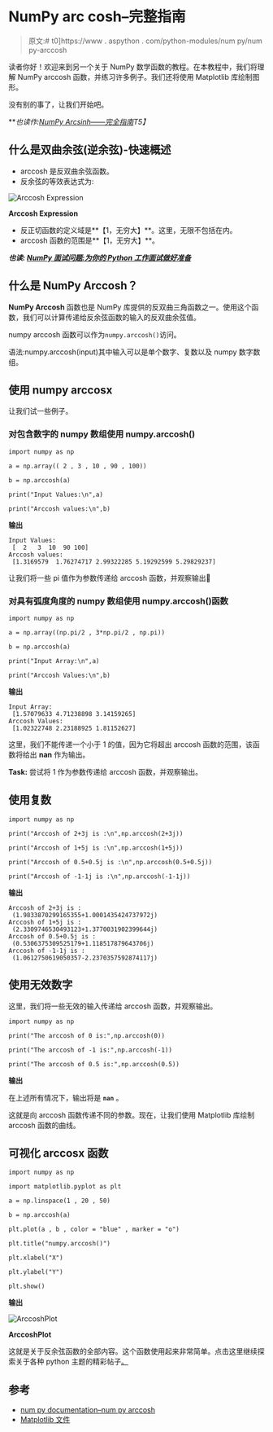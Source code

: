 # NumPy arc cosh–完整指南

> 原文:# t0]https://www . aspython . com/python-modules/num py/num py-arccosh

读者你好！欢迎来到另一个关于 NumPy 数学函数的教程。在本教程中，我们将理解 NumPy arccosh 函数，并练习许多例子。我们还将使用 Matplotlib 库绘制图形。

没有别的事了，让我们开始吧。

***也读作:[NumPy Arcsinh——完全指南](https://www.askpython.com/python-modules/numpy/numpy-arcsinh)*T5】**

## 什么是双曲余弦(逆余弦)-快速概述

*   arccosh 是反双曲余弦函数。
*   反余弦的等效表达式为:

![Arccosh Expression](../Images/0e862084021d16b0ea639b9cbde7b1ad.png)

**Arccosh Expression**

*   反正切函数的定义域是**【1，无穷大】**。这里，无限不包括在内。
*   arccosh 函数的范围是**【1，无穷大】**。

***也读: [NumPy 面试问题:为你的 Python 工作面试做好准备](https://www.askpython.com/python/numpy-interview-questions)***

## 什么是 NumPy Arccosh？

**NumPy Arccosh** 函数也是 NumPy 库提供的反双曲三角函数之一。使用这个函数，我们可以计算传递给反余弦函数的输入的反双曲余弦值。

numpy arccosh 函数可以作为`numpy.arccosh()`访问。

语法:numpy.arccosh(input)其中输入可以是单个数字、复数以及 numpy 数字数组。

## 使用 numpy arccosx

让我们试一些例子。

### 对包含数字的 numpy 数组使用 numpy.arccosh()

```
import numpy as np

a = np.array(( 2 , 3 , 10 , 90 , 100))

b = np.arccosh(a)

print("Input Values:\n",a)

print("Arccosh values:\n",b)

```

**输出**

```
Input Values:
 [  2   3  10  90 100]
Arccosh values:
 [1.3169579  1.76274717 2.99322285 5.19292599 5.29829237]

```

让我们将一些 pi 值作为参数传递给 arccosh 函数，并观察输出🙂

### 对具有弧度角度的 numpy 数组使用 numpy.arccosh()函数

```
import numpy as np

a = np.array((np.pi/2 , 3*np.pi/2 , np.pi))

b = np.arccosh(a)

print("Input Array:\n",a)

print("Arccosh Values:\n",b)

```

**输出**

```
Input Array:
 [1.57079633 4.71238898 3.14159265]
Arccosh Values:
 [1.02322748 2.23188925 1.81152627]

```

这里，我们不能传递一个小于 1 的值，因为它将超出 arccosh 函数的范围，该函数将给出 **nan** 作为输出。

**Task:** 尝试将 1 作为参数传递给 arccosh 函数，并观察输出。

## 使用复数

```
import numpy as np

print("Arccosh of 2+3j is :\n",np.arccosh(2+3j))

print("Arccosh of 1+5j is :\n",np.arccosh(1+5j))

print("Arccosh of 0.5+0.5j is :\n",np.arccosh(0.5+0.5j))

print("Arccosh of -1-1j is :\n",np.arccosh(-1-1j))

```

**输出**

```
Arccosh of 2+3j is :
 (1.9833870299165355+1.0001435424737972j)
Arccosh of 1+5j is :
 (2.3309746530493123+1.3770031902399644j)
Arccosh of 0.5+0.5j is :
 (0.5306375309525179+1.118517879643706j)
Arccosh of -1-1j is :
 (1.0612750619050357-2.2370357592874117j)

```

## 使用无效数字

这里，我们将一些无效的输入传递给 arccosh 函数，并观察输出。

```
import numpy as np

print("The arccosh of 0 is:",np.arccosh(0))

print("The arccosh of -1 is:",np.arccosh(-1))

print("The arccosh of 0.5 is:",np.arccosh(0.5))

```

**输出**

在上述所有情况下，输出将是 **`nan`** 。

这就是向 arccosh 函数传递不同的参数。现在，让我们使用 Matplotlib 库绘制 arccosh 函数的曲线。

## 可视化 arccosx 函数

```
import numpy as np

import matplotlib.pyplot as plt

a = np.linspace(1 , 20 , 50)

b = np.arccosh(a)

plt.plot(a , b , color = "blue" , marker = "o")

plt.title("numpy.arccosh()")

plt.xlabel("X")

plt.ylabel("Y")

plt.show()

```

**输出**

![ArccoshPlot](../Images/2012cad36d30d5b5cee887f7db2767a7.png)

**ArccoshPlot**

这就是关于反余弦函数的全部内容。这个函数使用起来非常简单。点击这里继续探索关于各种 python 主题的精彩帖子[。](https://www.askpython.com/)

## 参考

*   [num py documentation–num py arccosh](https://numpy.org/doc/stable/reference/generated/numpy.arccosh.html)
*   [Matplotlib 文件](https://matplotlib.org/)